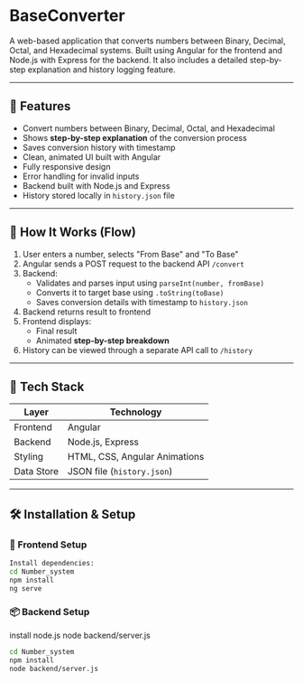 # BaseConverter

A web-based application that converts numbers between Binary, Decimal, Octal, and Hexadecimal systems. Built using Angular for the frontend and Node.js with Express for the backend. It also includes a detailed step-by-step explanation and history logging feature.

---

## 📌 Features

- Convert numbers between Binary, Decimal, Octal, and Hexadecimal
- Shows **step-by-step explanation** of the conversion process
- Saves conversion history with timestamp
- Clean, animated UI built with Angular
- Fully responsive design
- Error handling for invalid inputs
- Backend built with Node.js and Express
- History stored locally in `history.json` file

---

## 🧠 How It Works (Flow)

1. User enters a number, selects "From Base" and "To Base"
2. Angular sends a POST request to the backend API `/convert`
3. Backend:
   - Validates and parses input using `parseInt(number, fromBase)`
   - Converts it to target base using `.toString(toBase)`
   - Saves conversion details with timestamp to `history.json`
4. Backend returns result to frontend
5. Frontend displays:
   - Final result
   - Animated **step-by-step breakdown**
6. History can be viewed through a separate API call to `/history`

---

## 🚀 Tech Stack

| Layer      | Technology                    |
| ---------- | ----------------------------- |
| Frontend   | Angular                       |
| Backend    | Node.js, Express              |
| Styling    | HTML, CSS, Angular Animations |
| Data Store | JSON file (`history.json`)    |

---

## 🛠️ Installation & Setup

### 🔧 Frontend Setup

```bash
Install dependencies:
cd Number_system
npm install
ng serve

```

### 📦 Backend Setup
install node.js
node backend/server.js


```bash
cd Number_system
npm install
node backend/server.js
```
